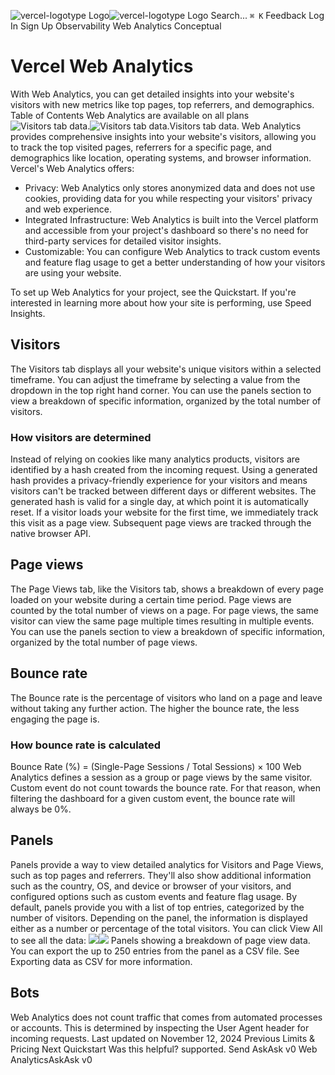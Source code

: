 ![vercel-logotype Logo](https://vercel.com/vc-ap-vercel-docs/_next/static/media/vercel-logotype-light.cf7eca76.svg)![vercel-logotype Logo](https://vercel.com/vc-ap-vercel-docs/_next/static/media/vercel-logotype-dark.01246f11.svg)
Search...
`⌘ K`
Feedback
Log In
Sign Up
Observability
Web Analytics
Conceptual
# Vercel Web Analytics
With Web Analytics, you can get detailed insights into your website's visitors with new metrics like top pages, top referrers, and demographics.
Table of Contents
Web Analytics are available on all plans
![Visitors tab data.](https://vercel.com/_next/image?url=https%3A%2F%2Fassets.vercel.com%2Fimage%2Fupload%2Fv1736938547%2Ffront%2Fdocs%2Fanalytics%2Fvisitor-chart-light.png&w=3840&q=75)![Visitors tab data.](https://vercel.com/_next/image?url=https%3A%2F%2Fassets.vercel.com%2Fimage%2Fupload%2Fv1736938669%2Ffront%2Fdocs%2Fanalytics%2Fvisitor-chart-dark.png&w=3840&q=75)Visitors tab data.
Web Analytics provides comprehensive insights into your website's visitors, allowing you to track the top visited pages, referrers for a specific page, and demographics like location, operating systems, and browser information. Vercel's Web Analytics offers:
  * Privacy: Web Analytics only stores anonymized data and does not use cookies, providing data for you while respecting your visitors' privacy and web experience.
  * Integrated Infrastructure: Web Analytics is built into the Vercel platform and accessible from your project's dashboard so there's no need for third-party services for detailed visitor insights.
  * Customizable: You can configure Web Analytics to track custom events and feature flag usage to get a better understanding of how your visitors are using your website.


To set up Web Analytics for your project, see the Quickstart.
If you're interested in learning more about how your site is performing, use Speed Insights.
## Visitors
The Visitors tab displays all your website's unique visitors within a selected timeframe. You can adjust the timeframe by selecting a value from the dropdown in the top right hand corner.
You can use the panels section to view a breakdown of specific information, organized by the total number of visitors.
### How visitors are determined
Instead of relying on cookies like many analytics products, visitors are identified by a hash created from the incoming request. Using a generated hash provides a privacy-friendly experience for your visitors and means visitors can't be tracked between different days or different websites.
The generated hash is valid for a single day, at which point it is automatically reset.
If a visitor loads your website for the first time, we immediately track this visit as a page view. Subsequent page views are tracked through the native browser API.
## Page views
The Page Views tab, like the Visitors tab, shows a breakdown of every page loaded on your website during a certain time period. Page views are counted by the total number of views on a page. For page views, the same visitor can view the same page multiple times resulting in multiple events.
You can use the panels section to view a breakdown of specific information, organized by the total number of page views.
## Bounce rate
The Bounce rate is the percentage of visitors who land on a page and leave without taking any further action.
The higher the bounce rate, the less engaging the page is.
### How bounce rate is calculated
Bounce Rate (%) = (Single-Page Sessions / Total Sessions) × 100
Web Analytics defines a session as a group or page views by the same visitor. Custom event do not count towards the bounce rate.
For that reason, when filtering the dashboard for a given custom event, the bounce rate will always be 0%.
## Panels
Panels provide a way to view detailed analytics for Visitors and Page Views, such as top pages and referrers. They'll also show additional information such as the country, OS, and device or browser of your visitors, and configured options such as custom events and feature flag usage.
By default, panels provide you with a list of top entries, categorized by the number of visitors. Depending on the panel, the information is displayed either as a number or percentage of the total visitors. You can click View All to see all the data:
![](https://vercel.com/_next/image?url=https%3A%2F%2Fassets.vercel.com%2Fimage%2Fupload%2Fv1731432079%2Ffront%2Fdocs%2Fobservability%2Fpanels-light-mode.png&w=3840&q=75)![](https://vercel.com/_next/image?url=https%3A%2F%2Fassets.vercel.com%2Fimage%2Fupload%2Fv1731432079%2Ffront%2Fdocs%2Fobservability%2Fpanels-dark-mode.png&w=3840&q=75)
Panels showing a breakdown of page view data.
You can export the up to 250 entries from the panel as a CSV file. See Exporting data as CSV for more information.
## Bots
Web Analytics does not count traffic that comes from automated processes or accounts. This is determined by inspecting the User Agent header for incoming requests.
Last updated on November 12, 2024
Previous
Limits & Pricing
Next
Quickstart
Was this helpful?
supported.
Send
AskAsk v0
Web AnalyticsAskAsk v0
